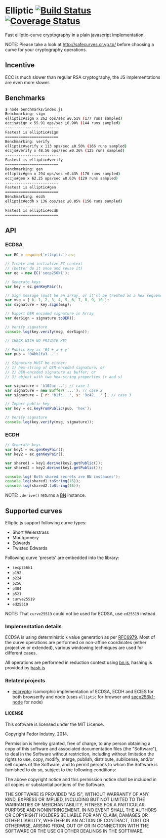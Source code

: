 # Elliptic [![Build Status](https://secure.travis-ci.org/ExodusMovement/elliptic.png)](http://travis-ci.org/ExodusMovement/elliptic) [![Coverage Status](https://coveralls.io/repos/ExodusMovement/elliptic/badge.svg?branch=master&service=github)](https://coveralls.io/github/ExodusMovement/elliptic?branch=master)

Fast elliptic-curve cryptography in a plain javascript implementation.

NOTE: Please take a look at http://safecurves.cr.yp.to/ before choosing a curve
for your cryptography operations.

## Incentive

ECC is much slower than regular RSA cryptography, the JS implementations are
even more slower.

## Benchmarks

```bash
$ node benchmarks/index.js
Benchmarking: sign
elliptic#sign x 262 ops/sec ±0.51% (177 runs sampled)
eccjs#sign x 55.91 ops/sec ±0.90% (144 runs sampled)
------------------------
Fastest is elliptic#sign
========================
Benchmarking: verify
elliptic#verify x 113 ops/sec ±0.50% (166 runs sampled)
eccjs#verify x 48.56 ops/sec ±0.36% (125 runs sampled)
------------------------
Fastest is elliptic#verify
========================
Benchmarking: gen
elliptic#gen x 294 ops/sec ±0.43% (176 runs sampled)
eccjs#gen x 62.25 ops/sec ±0.63% (129 runs sampled)
------------------------
Fastest is elliptic#gen
========================
Benchmarking: ecdh
elliptic#ecdh x 136 ops/sec ±0.85% (156 runs sampled)
------------------------
Fastest is elliptic#ecdh
========================
```

## API

### ECDSA

```javascript
var EC = require('elliptic').ec;

// Create and initialize EC context
// (better do it once and reuse it)
var ec = new EC('secp256k1');

// Generate keys
var key = ec.genKeyPair();

// Sign message (must be an array, or it'll be treated as a hex sequence)
var msg = [ 0, 1, 2, 3, 4, 5, 6, 7, 8, 9, 10 ];
var signature = key.sign(msg);

// Export DER encoded signature in Array
var derSign = signature.toDER();

// Verify signature
console.log(key.verify(msg, derSign));

// CHECK WITH NO PRIVATE KEY

// Public key as '04 + x + y'
var pub = '04bb1fa3...';

// Signature MUST be either:
// 1) hex-string of DER-encoded signature; or
// 2) DER-encoded signature as buffer; or
// 3) object with two hex-string properties (r and s)

var signature = 'b102ac...'; // case 1
var signature = new Buffer('...'); // case 2
var signature = { r: 'b1fc...', s: '9c42...' }; // case 3

// Import public key
var key = ec.keyFromPublic(pub, 'hex');

// Verify signature
console.log(key.verify(msg, signature));
```

### ECDH

```javascript
// Generate keys
var key1 = ec.genKeyPair();
var key2 = ec.genKeyPair();

var shared1 = key1.derive(key2.getPublic());
var shared2 = key2.derive(key1.getPublic());

console.log('Both shared secrets are BN instances');
console.log(shared1.toString(16));
console.log(shared2.toString(16));
```

NOTE: `.derive()` returns a [BN][1] instance.

## Supported curves

Elliptic.js support following curve types:

* Short Weierstrass
* Montgomery
* Edwards
* Twisted Edwards

Following curve 'presets' are embedded into the library:

* `secp256k1`
* `p192`
* `p224`
* `p256`
* `p384`
* `p521`
* `curve25519`
* `ed25519`

NOTE: That `curve25519` could not be used for ECDSA, use `ed25519` instead.

### Implementation details

ECDSA is using deterministic `k` value generation as per [RFC6979][0]. Most of
the curve operations are performed on non-affine coordinates (either projective
or extended), various windowing techniques are used for different cases.

All operations are performed in reduction context using [bn.js][1], hashing is
provided by [hash.js][2]

### Related projects

* [eccrypto][3]: isomorphic implementation of ECDSA, ECDH and ECIES for both
  browserify and node (uses `elliptic` for browser and [secp256k1-node][4] for
  node)

#### LICENSE

This software is licensed under the MIT License.

Copyright Fedor Indutny, 2014.

Permission is hereby granted, free of charge, to any person obtaining a
copy of this software and associated documentation files (the
"Software"), to deal in the Software without restriction, including
without limitation the rights to use, copy, modify, merge, publish,
distribute, sublicense, and/or sell copies of the Software, and to permit
persons to whom the Software is furnished to do so, subject to the
following conditions:

The above copyright notice and this permission notice shall be included
in all copies or substantial portions of the Software.

THE SOFTWARE IS PROVIDED "AS IS", WITHOUT WARRANTY OF ANY KIND, EXPRESS
OR IMPLIED, INCLUDING BUT NOT LIMITED TO THE WARRANTIES OF
MERCHANTABILITY, FITNESS FOR A PARTICULAR PURPOSE AND NONINFRINGEMENT. IN
NO EVENT SHALL THE AUTHORS OR COPYRIGHT HOLDERS BE LIABLE FOR ANY CLAIM,
DAMAGES OR OTHER LIABILITY, WHETHER IN AN ACTION OF CONTRACT, TORT OR
OTHERWISE, ARISING FROM, OUT OF OR IN CONNECTION WITH THE SOFTWARE OR THE
USE OR OTHER DEALINGS IN THE SOFTWARE.

[0]: http://tools.ietf.org/html/rfc6979
[1]: https://github.com/indutny/bn.js
[2]: https://github.com/indutny/hash.js
[3]: https://github.com/bitchan/eccrypto
[4]: https://github.com/wanderer/secp256k1-node
